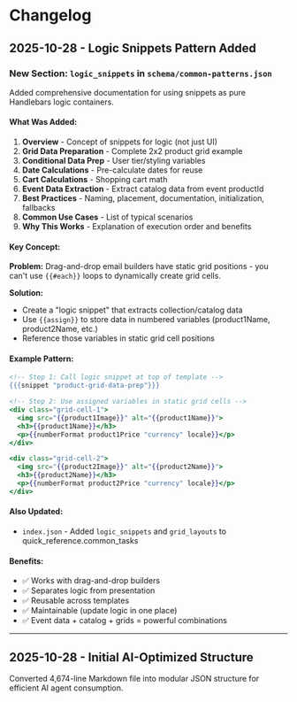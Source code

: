 # Changelog

## 2025-10-28 - Logic Snippets Pattern Added

### New Section: `logic_snippets` in `schema/common-patterns.json`

Added comprehensive documentation for using snippets as pure Handlebars logic containers.

#### What Was Added:

1. **Overview** - Concept of snippets for logic (not just UI)
2. **Grid Data Preparation** - Complete 2x2 product grid example
3. **Conditional Data Prep** - User tier/styling variables
4. **Date Calculations** - Pre-calculate dates for reuse
5. **Cart Calculations** - Shopping cart math
6. **Event Data Extraction** - Extract catalog data from event productId
7. **Best Practices** - Naming, placement, documentation, initialization, fallbacks
8. **Common Use Cases** - List of typical scenarios
9. **Why This Works** - Explanation of execution order and benefits

#### Key Concept:

**Problem:** Drag-and-drop email builders have static grid positions - you can't use `{{#each}}` loops to dynamically create grid cells.

**Solution:** 
- Create a "logic snippet" that extracts collection/catalog data
- Use `{{assign}}` to store data in numbered variables (product1Name, product2Name, etc.)
- Reference those variables in static grid cell positions

#### Example Pattern:

```handlebars
<!-- Step 1: Call logic snippet at top of template -->
{{{snippet "product-grid-data-prep"}}}

<!-- Step 2: Use assigned variables in static grid cells -->
<div class="grid-cell-1">
  <img src="{{product1Image}}" alt="{{product1Name}}">
  <h3>{{product1Name}}</h3>
  <p>{{numberFormat product1Price "currency" locale}}</p>
</div>

<div class="grid-cell-2">
  <img src="{{product2Image}}" alt="{{product2Name}}">
  <h3>{{product2Name}}</h3>
  <p>{{numberFormat product2Price "currency" locale}}</p>
</div>
```

#### Also Updated:

- `index.json` - Added `logic_snippets` and `grid_layouts` to quick_reference.common_tasks

#### Benefits:

- ✅ Works with drag-and-drop builders
- ✅ Separates logic from presentation
- ✅ Reusable across templates
- ✅ Maintainable (update logic in one place)
- ✅ Event data + catalog + grids = powerful combinations

---

## 2025-10-28 - Initial AI-Optimized Structure

Converted 4,674-line Markdown file into modular JSON structure for efficient AI agent consumption.

